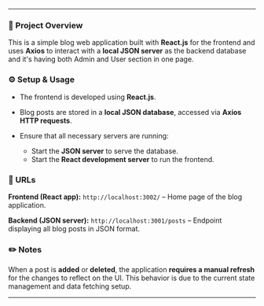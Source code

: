 
---

### 📄 Project Overview

This is a simple blog web application built with **React.js** for the frontend and uses **Axios** to interact with a **local JSON server** as the backend database 
and it's having both Admin and User section in one page.

### ⚙️ Setup & Usage

* The frontend is developed using **React.js**.
* Blog posts are stored in a **local JSON database**, accessed via **Axios HTTP requests**.
* Ensure that all necessary servers are running:

  * Start the **JSON server** to serve the database.
  * Start the **React development server** to run the frontend.

### 📌 URLs

 **Frontend (React app):**
  `http://localhost:3002/` – Home page of the blog application.

 **Backend (JSON server):**
  `http://localhost:3001/posts` – Endpoint displaying all blog posts in JSON format.

### ✏️ Notes

 When a post is **added** or **deleted**, the application **requires a manual refresh** for the changes to reflect on the UI.
  This behavior is due to the current state management and data fetching setup.

---

